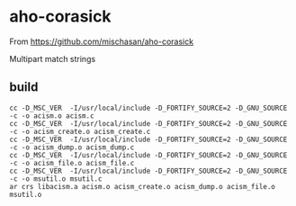 
# aho-corasick

From https://github.com/mischasan/aho-corasick

Multipart match strings

## build

~~~
cc -D_MSC_VER  -I/usr/local/include -D_FORTIFY_SOURCE=2 -D_GNU_SOURCE     -c -o acism.o acism.c
cc -D_MSC_VER  -I/usr/local/include -D_FORTIFY_SOURCE=2 -D_GNU_SOURCE     -c -o acism_create.o acism_create.c
cc -D_MSC_VER  -I/usr/local/include -D_FORTIFY_SOURCE=2 -D_GNU_SOURCE     -c -o acism_dump.o acism_dump.c
cc -D_MSC_VER  -I/usr/local/include -D_FORTIFY_SOURCE=2 -D_GNU_SOURCE     -c -o acism_file.o acism_file.c
cc -D_MSC_VER  -I/usr/local/include -D_FORTIFY_SOURCE=2 -D_GNU_SOURCE     -c -o msutil.o msutil.c
ar crs libacism.a acism.o acism_create.o acism_dump.o acism_file.o msutil.o
~~~
